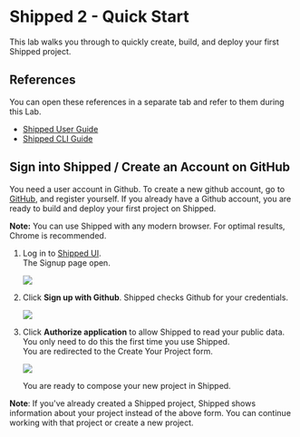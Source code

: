 # Shipped 2 - Quick Start

This lab walks you through to quickly create, build, and deploy your first Shipped project.

## References
You can open these references in a separate tab and refer to them during this Lab.


- <a href="https://developer.cisco.com/site/shipped/" target="_blank">Shipped User Guide</a>  
- <a href="https://developer.cisco.com/site/shipped/" target="_blank">Shipped CLI Guide</a>  
 
## Sign into Shipped / Create an Account on GitHub
 
 
You need a user account in Github. To create a new github account, go to <a href="https://github.com/join" target="_blank">GitHub</a>, and register yourself.
If you already have a Github account, you are ready to build and deploy your first project on Shipped.

**Note:** You can use Shipped with any modern browser. For optimal results, Chrome is recommended.

1. Log in to <a href="https://ciscoshipped.io/" target="_blank">Shipped UI</a>.  
    The Signup page open. 

    ![](posts/files/shipped-quick-start/assets/sign-up-github.png)

2. Click **Sign up with Github**. Shipped checks Github for your credentials.  

    ![](posts/files/shipped-quick-start/assets/authorize.png)

3. Click **Authorize application** to allow Shipped to read your public data. You only need to do this the first time you use Shipped.  
    You are redirected to the Create Your Project form.

    ![](posts/files/shipped-quick-start/assets/create-project.png)

    You are ready to compose your new project in Shipped.

**Note**: If you've already created a Shipped project, Shipped shows information about your project instead of the above form. You can continue working with that project or create a new project.

